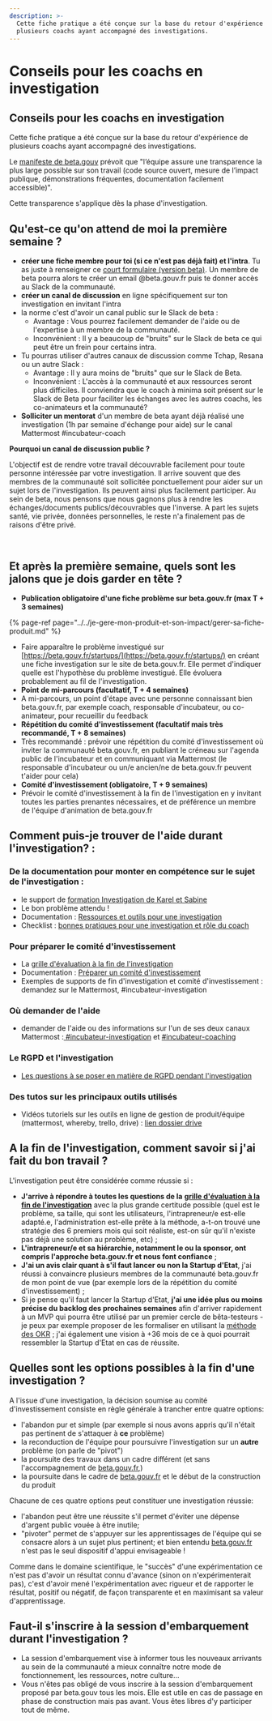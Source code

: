 ```yaml
---
description: >-
  Cette fiche pratique a été conçue sur la base du retour d'expérience de
  plusieurs coachs ayant accompagné des investigations.
---
```


# Conseils pour les coachs en investigation

## Conseils pour les coachs en investigation

Cette fiche pratique a été conçue sur la base du retour d'expérience de plusieurs coachs ayant accompagné des investigations.

Le [manifeste de beta.gouv](https://beta.gouv.fr/approche/manifeste) prévoit que "l’équipe assure une transparence la plus large possible sur son travail \(code source ouvert, mesure de l’impact publique, démonstrations fréquentes, documentation facilement accessible\)".

Cette transparence s'applique dès la phase d'investigation.

## Qu'est-ce qu'on attend de moi la première semaine ? <a id="quest-ce-quon-attend-de-moi-la-premiere-semaine"></a>

* **créer une fiche membre pour toi \(si ce n'est pas déjà fait\) et l'intra**. Tu as juste à renseigner ce [court formulaire \(version beta\)](https://secretariat.incubateur.net/onboarding). Un membre de beta pourra alors te créer un email @beta.gouv.fr puis te donner accès au Slack de la communauté.
* **créer un canal de discussion** en ligne spécifiquement sur ton investigation en invitant l'intra
* la norme c'est d'avoir un canal public sur le Slack de beta :
  * Avantage : Vous pourrez facilement demander de l'aide ou de l'expertise à un membre de la communauté.
  * Inconvénient : Il y a beaucoup de "bruits" sur le Slack de beta ce qui peut être un frein pour certains intra.
* Tu pourras utiliser d'autres canaux de discussion comme Tchap, Resana ou un autre Slack :
  * Avantage : Il y aura moins de "bruits" que sur le Slack de Beta.
  * Inconvénient : L'accès à la communauté et aux ressources seront plus difficiles. Il conviendra que le coach à minima soit présent sur le Slack de Beta pour faciliter les échanges avec les autres coachs, les co-animateurs et la communauté?
* **Solliciter un mentorat** d'un membre de beta ayant déjà réalisé une investigation \(1h par semaine d'échange pour aide\) sur le canal Mattermost \#incubateur-coach

**Pourquoi un canal de discussion public ?**

L'objectif est de rendre votre travail découvrable facilement pour toute personne intéressée par votre investigation. Il arrive souvent que des membres de la communauté soit sollicitée ponctuellement pour aider sur un sujet lors de l'investigation. Ils peuvent ainsi plus facilement participer. Au sein de beta, nous pensons que nous gagnons plus à rendre les échanges/documents publics/découvrables que l'inverse. A part les sujets santé, vie privée, données personnelles, le reste n'a finalement pas de raisons d'être privé.

​

## Et après la première semaine, quels sont les jalons que je dois garder en tête ? <a id="et-apres-la-premiere-semaine-quels-sont-les-jalons-que-je-dois-garder-en-tete"></a>

* **Publication obligatoire d'une fiche problème sur beta.gouv.fr \(max T + 3 semaines\)**

{% page-ref page="../../je-gere-mon-produit-et-son-impact/gerer-sa-fiche-produit.md" %}

* Faire apparaître le problème investigué sur [https://beta.gouv.fr/startups/](https://beta.gouv.fr/startups/) en créant une fiche investigation sur le site de beta.gouv.fr. Elle permet d'indiquer quelle est l'hypothèse du problème investigué. Elle évoluera probablement au fil de l'investigation.
* **Point de mi-parcours \(facultatif, T + 4 semaines\)**
* A mi-parcours, un point d'étape avec une personne connaissant bien beta.gouv.fr, par exemple coach, responsable d'incubateur, ou co-animateur, pour recueillir du feedback
* **Répétition du comité d'investissement \(facultatif mais très recommandé, T + 8 semaines\)**
* Très recommandé : prévoir une répétition du comité d'investissement où inviter la communauté beta.gouv.fr, en publiant le créneau sur l'agenda public de l'incubateur et en communiquant via Mattermost \(le responsable d'incubateur ou un/e ancien/ne de beta.gouv.fr peuvent t'aider pour cela\)
* **Comité d'investissement \(obligatoire, T + 9 semaines\)**
* Prévoir le comité d'investissement à la fin de l'investigation en y invitant toutes les parties prenantes nécessaires, et de préférence un membre de l'équipe d'animation de beta.gouv.fr

## Comment puis-je trouver de l'aide durant l'investigation? : <a id="comment-puis-je-trouver-de-laide-durant-linvestigation"></a>

### De la documentation pour monter en compétence sur le sujet de l'investigation : <a id="de-la-documentation-pour-monter-en-competence-sur-le-sujet-de-linvestigation"></a>

* le support de [formation Investigation de Karel et Sabine](https://docs.google.com/presentation/d/1YCM9A1aoge-0YbSEowamOX939-JftdYfJd6QnZZRFzw/edit#slide=id.g89cb07a65b_1_1448)​
* Le bon problème attendu !
* Documentation : [Ressources et outils pour une investigation](https://pad.incubateur.net/fYKvdWPASNKzpwAWEcZyGA)​
* Checklist : [bonnes pratiques pour une investigation et rôle du coach](https://pad.incubateur.net/dbob_tzxRMSMMMpRGcjZyw)

### Pour préparer le comité d'investissement <a id="pour-preparer-le-comite-dinvestissement"></a>

* La [grille d'évaluation à la fin de l'investigation](https://beta.gouv.fr/content/docs/grille_lancement.pdf)​
* Documentation : [Préparer un comité d'investissement](../../gestion-administrative/budget-de-sa-se/preparer-un-comite-dinvestissement.md)​
* Exemples de supports de fin d'investigation et comité d'investissement : demandez sur le Mattermost, \#incubateur-investigation

### Où demander de l'aide <a id="ou-demander-de-laide"></a>

* demander de l'aide ou des informations sur l'un de ses deux canaux Mattermost :[ \#incubateur-investigation](https://mattermost.incubateur.net/betagouv/channels/incubateur-investigation) et [\#incubateur-coaching](https://mattermost.incubateur.net/betagouv/channels/incubateur-coaching)​

### Le RGPD et l'investigation <a id="le-rgpd-et-linvestigation"></a>

* [​Les questions à se poser en matière de RGPD pendant l'investigation](../../je-securise-mon-produit/guide-rgpd-et-securite.md)

### Des tutos sur les principaux outils utilisés <a id="des-tutos-sur-les-principaux-outils-utilises"></a>

* Vidéos tutoriels sur les outils en ligne de gestion de produit/équipe \(mattermost, whereby, trello, drive\) : [lien dossier drive](https://drive.google.com/drive/folders/10qMmlHCYjL6XwmnLyQXC1iJlCOljFL2n?usp=sharing)​

## A la fin de l'investigation, comment savoir si j'ai fait du bon travail ? <a id="a-la-fin-de-linvestigation-comment-savoir-si-jai-fait-du-bon-travail"></a>

L'investigation peut être considérée comme réussie si :

* **J'arrive à répondre à toutes les questions de la** [**grille d'évaluation à la fin de l'investigation**](https://beta.gouv.fr/content/docs/grille_lancement.pdf) avec la plus grande certitude possible \(quel est le problème, sa taille, qui sont les utilisateurs, l'intrapreneur/e est-elle adapté.e, l'administration est-elle prête à la méthode, a-t-on trouvé une stratégie des 6 premiers mois qui soit réaliste, est-on sûr qu'il n'existe pas déjà une solution au problème, etc\) ;
* **L'intrapreneur/e et sa hiérarchie, notamment le ou la sponsor, ont compris l'approche beta.gouv.fr et nous font confiance** ;
* **J'ai un avis clair quant à s'il faut lancer ou non la Startup d'Etat**, j'ai réussi à convaincre plusieurs membres de la communauté beta.gouv.fr de mon point de vue \(par exemple lors de la répétition du comité d'investissement\) ;
* Si je pense qu'il faut lancer la Startup d'Etat, **j'ai une idée plus ou moins précise du backlog des prochaines semaines** afin d'arriver rapidement à un MVP qui pourra être utilisé par un premier cercle de bêta-testeurs - je peux par exemple proposer de les formaliser en utilisant la [méthode des OKR](https://www.welcometothejungle.com/fr/articles/methode-okr-objectives-results) ; j'ai également une vision à +36 mois de ce à quoi pourrait ressembler la Startup d'Etat en cas de réussite.

## Quelles sont les options possibles à la fin d'une investigation ?  <a id="quelles-sont-les-options-possibles-a-la-fin-dune-investigation"></a>

A l'issue d'une investigation, la décision soumise au comité d'investissement consiste en règle générale à trancher entre quatre options:

* l'abandon pur et simple \(par exemple si nous avons appris qu'il n'était pas pertinent de s'attaquer à **ce** problème\)
* la reconduction de l'équipe pour poursuivre l'investigation sur un **autre** problème \(on parle de "pivot"\)
* la poursuite des travaux dans un cadre différent \(et sans l'accompagnement de [beta.gouv.fr](http://beta.gouv.fr/),\)
* la poursuite dans le cadre de [beta.gouv.fr](http://beta.gouv.fr/) et le début de la construction du produit

Chacune de ces quatre options peut constituer une investigation réussie:

* l'abandon peut être une réussite s'il permet d'éviter une dépense d'argent public vouée à être inutile;
* "pivoter" permet de s'appuyer sur les apprentissages de l'équipe qui se consacre alors à un sujet plus pertinent; et bien entendu [beta.gouv.fr](http://beta.gouv.fr/) n'est pas le seul dispositif d'appui envisageable !

Comme dans le domaine scientifique, le "succès" d'une expérimentation ce n'est pas d'avoir un résultat connu d'avance \(sinon on n'expérimenterait pas\), c'est d'avoir mené l'expérimentation avec rigueur et de rapporter le résultat, positif ou négatif, de façon transparente et en maximisant sa valeur d'apprentissage.

## Faut-il s'inscrire à la session d'embarquement durant l'investigation ? <a id="faut-il-sinscrire-a-la-session-dembarquement-durant-linvestigation"></a>

* La session d'embarquement vise à informer tous les nouveaux arrivants au sein de la communauté a mieux connaître notre mode de fonctionnement, les ressources, notre culture...
* Vous n'êtes pas obligé de vous inscrire à la session d'embarquement proposé par beta.gouv tous les mois. Elle est utile en cas de passage en phase de construction mais pas avant. Vous êtes libres d'y participer tout de même.

